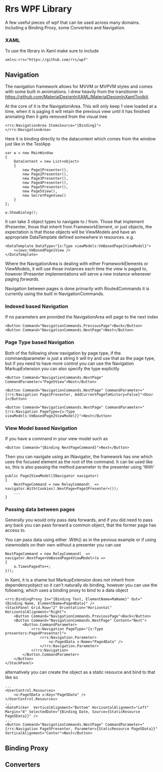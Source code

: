 # Rrs WPF Library

A few useful pieces of wpf that can be used across many domains. Including a Binding Proxy, some Converters and Navigation.


### XAML

To use the library in Xaml make sure to include

```
xmlns:rrs="https://github.com/rrs/wpf"
```

## Navigation

The navigation framework allows for MVVM or MVPVM styles and comes with some built in annimations. I drew heavily from the transitioner in https://github.com/MaterialDesignInXAML/MaterialDesignInXamlToolkit.

At the core of it is the NavigationArea. This will only keep 1 view loaded at a time, when it is paging it will retain the previous view until it has finished animating then it gets removed from the visual tree

```
<rrs:NavigationArea ItemsSource="{Binding}">
</rrs:NavigationArea>
```

Here it is binding directly to the datacontext which comes from the window just like in the TestApp

```
var w = new MainWindow
{
    DataContext = new List<object>
    {
        new Page1Presenter(),
        new Page2Presenter(),
        new Page3Presenter(),
        new Page4Presenter(),
        new Page5Presenter(),
        new Page5View(),
        new SecretPageView()
    }
};

w.ShowDialog();
```

It can take 3 object types to navigate to / from. Those that implement IPresenter, those that inherit from FrameworkElement, or just objects, the expectation is that those objects will be ViewModels and have an appropriate DataTemplate defined somewhere in resources. e.g.

```
<DataTemplate DataType="{x:Type viewModels:VmBasedPage1ViewModel}">
    <views:VmBasedPage1View />
</DataTemplate>
```

Where the NavigationArea is dealing with either FrameworkElements or ViewModels, it will use those instances each time the view is paged to, however IPresenter implementations will serve a new instance whenever paging _forwards_.

Navigation between pages is done primarily with RoutedCommands it is currently using the built in NavigationCommands.

### Indexed based Navigation 

If no parameters are provided the NavigationArea will page to the next index

```
<Button Command="NavigationCommands.PreviousPage">Back</Button>
<Button Command="NavigationCommands.NextPage">Next</Button>
```

### Page Type based Navigation

Both of the following show navigation by page type, if the commandparameter is just a string it will try and use that as the page type, but if you need to have more control you can use the Navigation MarkupExtension you can also specify the type explicitly

```
<Button Command="NavigationCommands.NextPage" CommandParameter="Page5View">Next</Button>

<Button Command="NavigationCommands.NextPage" CommandParameter="{rrs:Navigation Page1Presenter, AddCurrentPageToHistory=False}">Door 1</Button>

<Button Command="NavigationCommands.NextPage" CommandParameter="{rrs:Navigation PageType={x:Type viewModels:VmBasedPage2ViewModel}}">Next</Button>
```

### View Model based Navigation

If you have a command in your view model such as

```
<Button Command="{Binding NextPageCommand}">Next</Button>
```

Then you can navigate using an INavigator, the framework has one which uses the focused element as the root of the command. It can be used like so, this is also passing the method parameter to the presenter using 'With'

```
public Page2ViewModel(INavigator navigator)
{
    NextPageCommand = new RelayCommand(_ => navigator.With(Cookies).NextPage<Page3Presenter>());
    ...
}
```

### Passing data between pages

Generally you would only pass data forwards, and if you did need to pass any back you can pass forward a common object, that the former page has access to.

You can pass data using either .With() as in the pevious example or if using viewmodels on their own without a presenter you can use 

```
NextPageCommand = new RelayCommand(_ => navigator.NextPage<VmBasedPage4ViewModel>(o =>
{
    o.TimesPagedTo++;
}));
```

In Xaml, it is a shame but MarkupExtension does not inherit from dependencyobject so it can't naturally do binding, however you can use the following, which uses a binding proxy to bind to a data object

```
<rrs:BindingProxy In="{Binding Text, ElementName=MaName}" Out="{Binding Name, ElementName=Page4Data}" />
<StackPanel Grid.Row="2" Orientation="Horizontal" HorizontalAlignment="Right">
    <Button Command="NavigationCommands.PreviousPage">Back</Button>
    <Button Command="NavigationCommands.NextPage" Content="Next">
        <Button.CommandParameter>
            <rrs:Navigation PageType="{x:Type presenters:Page4Presenter}">
                <rrs:Navigation.Parameter>
                    <o:Page4Data x:Name="Page4Data" />
                </rrs:Navigation.Parameter>
            </rrs:Navigation>
        </Button.CommandParameter>
    </Button>
</StackPanel>
```
alternatively you can create the object as a static resource and bind to that like so

```
...
<UserControl.Resources>
    <o:Page5Data x:Key="Page5Data" />
</UserControl.Resources>
...
<DatePicker  VerticalAlignment="Bottom" HorizontalAlignment="Left" Margin="8" SelectedDate="{Binding Date, Source={StaticResource Page5Data}}" />
...
<Button Command="NavigationCommands.NextPage" CommandParameter="{rrs:Navigation Page5Presenter, Parameter={StaticResource Page5Data}}" VerticalAlignment="Center">Next</Button>
```


## Binding Proxy


## Converters
